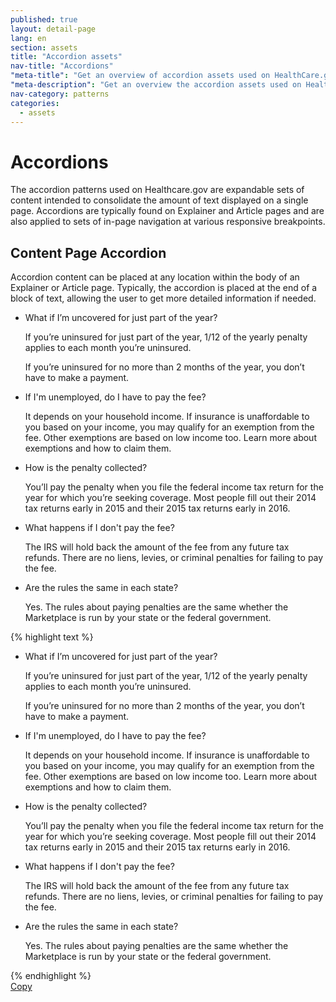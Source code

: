 ```yaml
---
published: true
layout: detail-page
lang: en
section: assets
title: "Accordion assets"
nav-title: "Accordions"
"meta-title": "Get an overview of accordion assets used on HealthCare.gov"
"meta-description": "Get an overview the accordion assets used on HealthCare.gov."
nav-category: patterns
categories:
  - assets
---
```


# Accordions

<div class="intro">
The accordion patterns used on Healthcare.gov are expandable sets of content intended to consolidate the amount of text displayed on a single page. Accordions are typically found on Explainer and Article pages and are also applied to sets of in-page navigation at various responsive breakpoints.
</div>

<div class="hr"></div>

## Content Page Accordion

Accordion content can be placed at any location within the body of an Explainer or Article page. Typically, the accordion is placed at the end of a block of text, allowing the user to get more detailed information if needed.

<div class="code-wrapper">
	<div class="preview row">
		<div id="faq-container">
		  	<ul class="faq">
		        <li class="faq-question">
		          <a role="tab" tabindex="0" aria-expanded="false" data-target="#answer-1" data-toggle="collapse" class="question serif collapsed" id="question-1" aria-selected="false"><span aria-hidden="true" class="glyphicon glyphicon-chevron-right"></span>What if I’m uncovered for just part of the year?</a>
		          <div aria-describedby="question-1" id="answer-1" class="answer collapse">
		            <div class="qcontent"><p>If you’re uninsured for just part of the year, 1/12 of the yearly penalty applies to each month you’re uninsured.</p>
						<p>If you’re uninsured for no more than 2 months of the year, you don’t have to make a payment.</p>
					</div>
		          </div>
		        </li>
		        <li class="faq-question">
		          <a role="tab" tabindex="0" aria-expanded="false" data-target="#answer-2" data-toggle="collapse" class="question serif collapsed" id="question-2" aria-selected="false"><span aria-hidden="true" class="glyphicon glyphicon-chevron-right"></span>If I'm unemployed, do I have to pay the fee?</a>
		          <div aria-describedby="question-2" id="answer-2" class="answer collapse">
		            <div class="qcontent"><p>It depends on your household income. If insurance is unaffordable to you based on your income, you may qualify for an exemption from the fee. Other exemptions are based on low income too. Learn more about exemptions and how to claim them.</p>
					</div>
		          </div>
		        </li>
		        <li class="faq-question">
		          <a role="tab" tabindex="0" aria-expanded="false" data-target="#answer-3" data-toggle="collapse" class="question serif collapsed" id="question-3" aria-selected="false"><span aria-hidden="true" class="glyphicon glyphicon-chevron-right"></span>How is the penalty collected?</a>
		          <div aria-describedby="question-3" id="answer-3" class="answer collapse">
		            <div class="qcontent"><p>You’ll pay the penalty when you file the federal income tax return for the year for which you’re seeking coverage. Most people fill out their 2014 tax returns early in 2015 and their 2015 tax returns early in 2016.</p>
					</div>
		          </div>
		        </li>
		        <li class="faq-question">
		          <a role="tab" tabindex="0" aria-expanded="false" data-target="#answer-4" data-toggle="collapse" class="question serif collapsed" id="question-4" aria-selected="false"><span aria-hidden="true" class="glyphicon glyphicon-chevron-right"></span>What happens if I don't pay the fee?</a>
		          <div aria-describedby="question-4" id="answer-4" class="answer collapse">
		            <div class="qcontent"><p>The IRS will hold back the amount of the fee from any future tax refunds. There are no liens, levies, or criminal penalties for failing to pay the fee.</p>
					</div>
		          </div>
		        </li>
		        <li class="faq-question">
		          <a role="tab" tabindex="0" aria-expanded="false" data-target="#answer-5" data-toggle="collapse" class="question serif collapsed" id="question-5" aria-selected="false"><span aria-hidden="true" class="glyphicon glyphicon-chevron-right"></span>Are the rules the same in each state?</a>
		          <div aria-describedby="question-5" id="answer-5" class="answer collapse">
		            <div class="qcontent"><p>Yes. The rules about paying penalties are the same whether the Marketplace is run by your state or the federal government.</p>
					</div>
		          </div>
		        </li>
			</ul>
		</div>	
	</div>
	<div id="accordion-code">
		{% highlight text %}
<div id="faq-container">
	<ul class="faq">
		<li class="faq-question">
			<a role="tab" tabindex="0" aria-expanded="false" data-target="#answer-1" data-toggle="collapse" class="question serif collapsed" id="question-1" aria-selected="false"><span aria-hidden="true" class="glyphicon glyphicon-chevron-right"></span>What if I’m uncovered for just part of the year?</a>
			<div aria-describedby="question-1" id="answer-1" class="answer collapse">
				<div class="qcontent"><p>If you’re uninsured for just part of the year, 1/12 of the yearly penalty applies to each month you’re uninsured.</p>
					<p>If you’re uninsured for no more than 2 months of the year, you don’t have to make a payment.</p>
				</div>
			</div>
		</li>
		<li class="faq-question">
			<a role="tab" tabindex="0" aria-expanded="false" data-target="#answer-2" data-toggle="collapse" class="question serif collapsed" id="question-2" aria-selected="false"><span aria-hidden="true" class="glyphicon glyphicon-chevron-right"></span>If I'm unemployed, do I have to pay the fee?</a>
			<div aria-describedby="question-2" id="answer-2" class="answer collapse">
				<div class="qcontent"><p>It depends on your household income. If insurance is unaffordable to you based on your income, you may qualify for an exemption from the fee. Other exemptions are based on low income too. Learn more about exemptions and how to claim them.</p>
				</div>
			</div>
		</li>
		<li class="faq-question">
			<a role="tab" tabindex="0" aria-expanded="false" data-target="#answer-3" data-toggle="collapse" class="question serif collapsed" id="question-3" aria-selected="false"><span aria-hidden="true" class="glyphicon glyphicon-chevron-right"></span>How is the penalty collected?</a>
			<div aria-describedby="question-3" id="answer-3" class="answer collapse">
				<div class="qcontent"><p>You’ll pay the penalty when you file the federal income tax return for the year for which you’re seeking coverage. Most people fill out their 2014 tax returns early in 2015 and their 2015 tax returns early in 2016.</p>
				</div>
			</div>
		</li>
		<li class="faq-question">
			<a role="tab" tabindex="0" aria-expanded="false" data-target="#answer-4" data-toggle="collapse" class="question serif collapsed" id="question-4" aria-selected="false"><span aria-hidden="true" class="glyphicon glyphicon-chevron-right"></span>What happens if I don't pay the fee?</a>
			<div aria-describedby="question-4" id="answer-4" class="answer collapse">
				<div class="qcontent"><p>The IRS will hold back the amount of the fee from any future tax refunds. There are no liens, levies, or criminal penalties for failing to pay the fee.</p>
				</div>
			</div>
		</li>
		<li class="faq-question">
			<a role="tab" tabindex="0" aria-expanded="false" data-target="#answer-5" data-toggle="collapse" class="question serif collapsed" id="question-5" aria-selected="false"><span aria-hidden="true" class="glyphicon glyphicon-chevron-right"></span>Are the rules the same in each state?</a>
			<div aria-describedby="question-5" id="answer-5" class="answer collapse">
				<div class="qcontent"><p>Yes. The rules about paying penalties are the same whether the Marketplace is run by your state or the federal government.</p>
				</div>
			</div>
		</li>
	</ul>
</div>
		{% endhighlight %}
	</div>
	<a href="javascript:;" class="copy-button" title="Click to copy me." data-clipboard-target="secondary-alert-code" role="button">Copy</a>
</div>